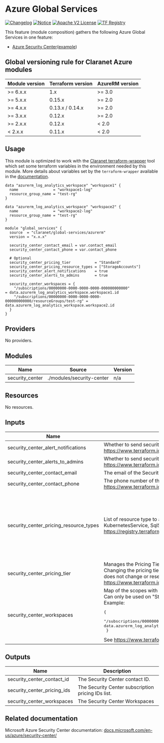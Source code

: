 # Azure Global Services
[![Changelog](https://img.shields.io/badge/changelog-release-green.svg)](CHANGELOG.md) [![Notice](https://img.shields.io/badge/notice-copyright-yellow.svg)](NOTICE) [![Apache V2 License](https://img.shields.io/badge/license-Apache%20V2-orange.svg)](LICENSE) [![TF Registry](https://img.shields.io/badge/terraform-registry-blue.svg)](https://registry.terraform.io/modules/claranet/global-services/azurerm/)

This feature (module composition) gathers the following Azure Global Services in one feature:
* [Azure Security Center](https://docs.microsoft.com/en-us/azure/security-center/)([example](examples/security-center/modules.tf))

<!-- BEGIN_TF_DOCS -->
## Global versioning rule for Claranet Azure modules

| Module version | Terraform version | AzureRM version |
| -------------- | ----------------- | --------------- |
| >= 6.x.x       | 1.x               | >= 3.0          |
| >= 5.x.x       | 0.15.x            | >= 2.0          |
| >= 4.x.x       | 0.13.x / 0.14.x   | >= 2.0          |
| >= 3.x.x       | 0.12.x            | >= 2.0          |
| >= 2.x.x       | 0.12.x            | < 2.0           |
| <  2.x.x       | 0.11.x            | < 2.0           |

## Usage

This module is optimized to work with the [Claranet terraform-wrapper](https://github.com/claranet/terraform-wrapper) tool
which set some terraform variables in the environment needed by this module.
More details about variables set by the `terraform-wrapper` available in the [documentation](https://github.com/claranet/terraform-wrapper#environment).

```hcl
data "azurerm_log_analytics_workspace" "workspace1" {
  name                = "workspace1-log"
  resource_group_name = "test-rg"
}

data "azurerm_log_analytics_workspace" "workspace2" {
  name                = "workspace2-log"
  resource_group_name = "test-rg"
}

module "global_services" {
  source  = "claranet/global-services/azurerm"
  version = "x.x.x"

  security_center_contact_email = var.contact_email
  security_center_contact_phone = var.contact_phone

  # Optional
  security_center_pricing_tier           = "Standard"
  security_center_pricing_resource_types = ["StorageAccounts"]
  security_center_alert_notifications    = true
  security_center_alerts_to_admins       = true

  security_center_workspaces = {
    "/subscriptions/00000000-0000-0000-0000-000000000000"                        = data.azurerm_log_analytics_workspace.workspace1.id
    "/subscriptions/00000000-0000-0000-0000-000000000000/resourceGroups/test-rg" = data.azurerm_log_analytics_workspace.workspace2.id
  }
}
```

## Providers

No providers.

## Modules

| Name | Source | Version |
|------|--------|---------|
| security\_center | ./modules/security-center | n/a |

## Resources

No resources.

## Inputs

| Name | Description | Type | Default | Required |
|------|-------------|------|---------|:--------:|
| security\_center\_alert\_notifications | Whether to send security alerts notifications to the security contact or not. https://www.terraform.io/docs/providers/azurerm/r/security_center_contact.html#alert_notifications | `bool` | `true` | no |
| security\_center\_alerts\_to\_admins | Whether to send security alerts notifications to subscription admins or not. https://www.terraform.io/docs/providers/azurerm/r/security_center_contact.html#alerts_to_admins | `bool` | `true` | no |
| security\_center\_contact\_email | The email of the Security Center Contact. https://www.terraform.io/docs/providers/azurerm/r/security_center_contact.html#email | `string` | n/a | yes |
| security\_center\_contact\_phone | The phone number of the Security Center Contact. https://www.terraform.io/docs/providers/azurerm/r/security_center_contact.html#phone | `string` | n/a | yes |
| security\_center\_pricing\_resource\_types | List of resource type to apply the Azure Security Center pricing tier. Possible values are AppServices, ContainerRegistry, KeyVaults, KubernetesService, SqlServers, SqlServerVirtualMachines, StorageAccounts, and VirtualMachines. Source: https://registry.terraform.io/providers/hashicorp/azurerm/latest/docs/resources/security_center_subscription_pricing#resource_type | `list(string)` | <pre>[<br>  "AppServices",<br>  "ContainerRegistry",<br>  "KeyVaults",<br>  "KubernetesService",<br>  "SqlServers",<br>  "SqlServerVirtualMachines",<br>  "StorageAccounts",<br>  "VirtualMachines"<br>]</pre> | no |
| security\_center\_pricing\_tier | Manages the Pricing Tier for Azure Security Center in the current subscription. Possible values are Free and Standard. NOTE: Changing the pricing tier to Standard affects all resources in the subscription and could be quite costly. Deletion of this resource does not change or reset the pricing tier to Free. Source: https://www.terraform.io/docs/providers/azurerm/r/security_center_subscription_pricing.html | `string` | `"Free"` | no |
| security\_center\_workspaces | Map of the scopes with the associated Log Analytics Workspace.<br>    Can only be used on \"Standard\" tier. Scope can be a Subscription or Resource Group id.<br>    Example:<pre>{<br>      "/subscriptions/00000000-0000-0000-0000-000000000000" = data.azurerm_log_analytics_workspace.workspace.id<br>    }</pre>See https://www.terraform.io/docs/providers/azurerm/r/security_center_workspace.html" | `map(string)` | `{}` | no |

## Outputs

| Name | Description |
|------|-------------|
| security\_center\_contact\_id | The Security Center contact ID. |
| security\_center\_pricing\_ids | The Security Center subscription pricing IDs list. |
| security\_center\_workspaces | The Security Center Workspaces |
<!-- END_TF_DOCS -->
## Related documentation

Microsoft Azure Security Center documentation: [docs.microsoft.com/en-us/azure/security-center/](https://docs.microsoft.com/en-us/azure/security-center/)
